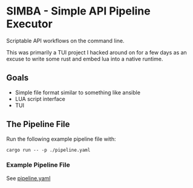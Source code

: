 # SIMBA - Simple API Pipeline Executor

Scriptable API workflows on the command line.

This was primarily a TUI project I hacked around on for a few days as an excuse
to write some rust and embed lua into a native runtime.

## Goals
* Simple file format similar to something like ansible
* LUA script interface
* TUI 

## The Pipeline File

Run the following example pipeline file with:

```shell
cargo run -- -p ./pipeline.yaml
```

### Example Pipeline File

See [pipeline.yaml](pipeline.yaml)